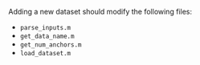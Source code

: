 Adding a new dataset should modify the following files:
* `parse_inputs.m`
* `get_data_name.m`
* `get_num_anchors.m`
* `load_dataset.m`